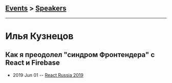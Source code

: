 ## [Events](../README.md) > [Speakers](../speakers.md)
---

# Илья Кузнецов

## Как я преодолел &quot;синдром Фронтендера&quot; с React и Firebase
- 2019 Jun 01 -- [React Russia 2019](https://www.youtube.com/watch?v=Sd0_L4OxCsQ)    
